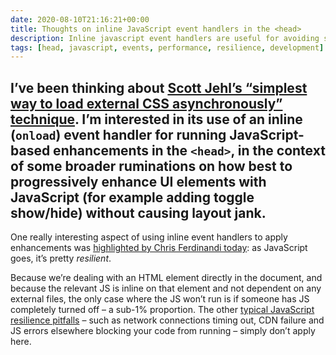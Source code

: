 ```yaml
---
date: 2020-08-10T21:16:21+00:00
title: Thoughts on inline JavaScript event handlers in the <head>
description: Inline javascript event handlers are useful for avoiding some typical JavaScript resilience pitfalls 
tags: [head, javascript, events, performance, resilience, development]
---
```

I’ve been thinking about [Scott Jehl’s “simplest way to load external CSS asynchronously” technique](https://fuzzylogic.me/posts/2020-08-08-simplest-way-to-load-css-async/). I’m interested in its use of an inline (`onload`) event handler for running JavaScript-based enhancements in the `<head>`, in the context of some broader ruminations on how best to progressively enhance UI elements with JavaScript (for example adding toggle show/hide) without causing layout jank.
---

One really interesting aspect of using inline event handlers to apply enhancements was [highlighted by Chris Ferdinandi today](https://gomakethings.com/progressive-enhancement-graceful-degradation-and-asynchronously-loading-css/): as JavaScript goes, it’s pretty _resilient_.

Because we’re dealing with an HTML element directly in the document, and because the relevant JS is inline on that element and not dependent on any external files, the only case where the JS won’t run is if someone has JS completely turned off – a sub-1% proportion. The other [typical JavaScript resilience pitfalls](https://kryogenix.org/code/browser/everyonehasjs.html) – such as network connections timing out, CDN failure and JS errors elsewhere blocking your code from running – simply don’t apply here.
